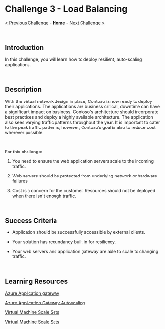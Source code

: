 
# Challenge 3 - Load Balancing

[< Previous Challenge](./Challenge-2.md) - **[Home](../README.md)** - [Next Challenge >](./Challenge-4.md)

<br />

## Introduction

In this challenge, you will learn how to deploy resilient, auto-scaling applications.

<br />

## Description

With the virtual network design in place, Contoso is now ready to deploy their applications. The applications are business critical, downtime can have a significant impact on business. Contoso's architecture should incorporate best practices and deploy a highly available architecture. The application also sees varying traffic patterns throughout the year. It is important to cater to the peak traffic patterns, however, Contoso’s goal is also to reduce cost wherever possible.

<br />

For this challenge:

1. You need to ensure the web application servers scale to the incoming traffic.

2. Web servers should be protected from underlying network or hardware failures.

3. Cost is a concern for the customer. Resources should not be deployed when there isn't enough traffic.

<br />

## Success Criteria

- Application should be successfully accessible by external clients.

- Your solution has redundancy built in for resiliency.

- Your web servers and application gateway are able to scale to changing traffic.

<br />

## Learning Resources

[Azure Application gateway](https://docs.microsoft.com/en-us/azure/application-gateway/overview)

[Azure Application Gateway Autoscaling](https://docs.microsoft.com/en-us/azure/application-gateway/application-gateway-autoscaling-zone-redundant)

[Virtual Machine Scale Sets](https://docs.microsoft.com/en-us/azure/virtual-machine-scale-sets/overview)

[Virtual Machine Scale Sets](https://docs.microsoft.com/en-us/azure/virtual-machines/availability?toc=/azure/virtual-machine-scale-sets/toc.json)
